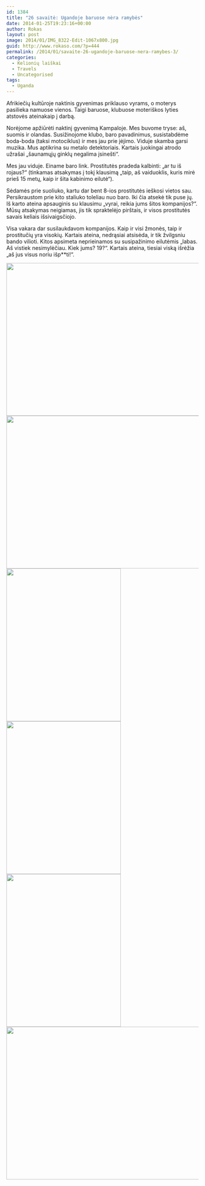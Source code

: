```yaml
---
id: 1384
title: "26 savaitė: Ugandoje baruose nėra ramybės"
date: 2014-01-25T19:23:16+00:00
author: Rokas
layout: post
image: 2014/01/IMG_8322-Edit-1067x800.jpg
guid: http://www.rokaso.com/?p=444
permalink: /2014/01/savaite-26-ugandoje-baruose-nera-ramybes-3/
categories:
  - Kelionių laiškai
  - Travels
  - Uncategorised
tags:
  - Uganda
---
```


Afrikiečių kultūroje naktinis gyvenimas priklauso vyrams, o moterys pasilieka namuose vienos. Taigi baruose, klubuose moteriškos lyties atstovės ateinakaip į darbą.

Norėjome apžiūrėti naktinį gyvenimą Kampaloje. Mes buvome tryse: aš, suomis ir olandas. Susižinojome klubo, baro pavadinimus, susistabdėme boda-boda (taksi motociklus) ir mes jau prie įėjimo. Viduje skamba garsi muzika. Mus aptikrina su metalo detektoriais. Kartais juokingai atrodo užrašai „šaunamųjų ginklų negalima įsinešti“.

Mes jau viduje. Einame baro link. Prostitutės pradeda kalbinti: „ar tu iš rojaus?“ (tinkamas atsakymas į tokį klausimą „taip, aš vaiduoklis, kuris mirė prieš 15 metų, kaip ir šita kabinimo eilutė“).

Sėdamės prie suoliuko, kartu dar bent 8-ios prostitutės ieškosi vietos sau. Persikraustom prie kito staliuko toleliau nuo baro. Iki čia atsekė tik puse jų. Iš karto ateina apsauginis su klausimu „vyrai, reikia jums šitos kompanijos?“. Mūsų atsakymas neigiamas, jis tik spraktelėjo pirštais, ir visos prostitutės savais keliais išsivaigsčiojo.

Visa vakara dar susilaukdavom kompanijos. Kaip ir visi žmonės, taip ir prostitučių yra visokių. Kartais ateina, nedrąsiai atsisėda, ir tik žvilgsniu bando vilioti. Kitos apsimeta neprieinamos su susipažinimo eilutėmis „labas. Aš vistiek nesimylėčiau. Kiek jums? 19?“. Kartais ateina, tiesiai viską išrėžia „aš jus visus noriu išp\*\*ti!“.

[<img class="alignnone size-medium wp-image-1717" src="https://images.rokaso.com/2014/01/IMG_8289-Edit-533x400.jpg" alt="" width="533" height="400"  sizes="(max-width: 533px) 100vw, 533px" />](https://images.rokaso.com/2014/01/IMG_8289-Edit.jpg)
[<img class="alignnone size-medium wp-image-1718" src="https://images.rokaso.com/2014/01/IMG_8296-Edit-533x400.jpg" alt="" width="533" height="400"  sizes="(max-width: 533px) 100vw, 533px" />](https://images.rokaso.com/2014/01/IMG_8296-Edit.jpg)
[<img class="alignnone size-medium wp-image-1719" src="https://images.rokaso.com/2014/01/IMG_8297-Edit-300x400.jpg" alt="" width="300" height="400"  sizes="(max-width: 300px) 100vw, 300px" />](https://images.rokaso.com/2014/01/IMG_8297-Edit.jpg)
[<img class="alignnone size-medium wp-image-1720" src="https://images.rokaso.com/2014/01/IMG_8313-Edit-300x400.jpg" alt="" width="300" height="400"  sizes="(max-width: 300px) 100vw, 300px" />](https://images.rokaso.com/2014/01/IMG_8313-Edit.jpg)
[<img class="alignnone size-medium wp-image-1721" src="https://images.rokaso.com/2014/01/IMG_8320-Edit-300x400.jpg" alt="" width="300" height="400"  sizes="(max-width: 300px) 100vw, 300px" />](https://images.rokaso.com/2014/01/IMG_8320-Edit.jpg)
[<img class="alignnone size-medium wp-image-1722" src="https://images.rokaso.com/2014/01/IMG_8322-Edit-533x400.jpg" alt="" width="533" height="400"  sizes="(max-width: 533px) 100vw, 533px" />](https://images.rokaso.com/2014/01/IMG_8322-Edit.jpg)
